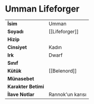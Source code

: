 # Umman Lifeforger  
|  |  |  
|---|---|  
| **İsim** | Umman |  
| **Soyadı** | [[Lifeforger]] |  
| **Hizip** |  |  
| **Cinsiyet** | Kadın |  
| **Irk** | Dwarf |  
| **Sınıf** |  |  
| **Kütük** | [[Belenord]] |  
| **Münasebet** |  |  
| **Karakter Betimi** |  |  
| **İlave Notlar** | Rannok'un karısı |  
